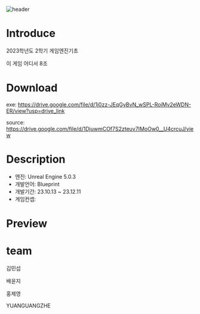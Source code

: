![header](https://capsule-render.vercel.app/api?type=Cylinder&color=auto&height=300&section=header&text=ArcticFox%_GEB%8&fontSize=90)

# Introduce
2023학년도 2학기 게임엔진기초 

이 게임 어디서 8조

# Download
exe: https://drive.google.com/file/d/1j0zz-JEqGyBvN_wSPL-RoiMv2eWDN-ER/view?usp=drive_link

source: https://drive.google.com/file/d/1DjuwmCOf7S2zteuv7IMoOw0__U4crcuJ/view


# Description
- 엔진: Unreal Engine 5.0.3
- 개발언어: Blueprint
- 개발기간: 23.10.13 ~ 23.12.11
- 게임컨셉: 
# Preview

# team
김민섭

배윤지

홍제영

YUANGUANGZHE

